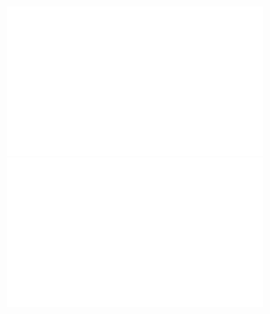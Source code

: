 [![Robin Hartmann's GitHub Statistics](https://raw.githubusercontent.com/robin-hartmann/github-stats/master/generated/overview.svg)][github-stats-repo]
[![Languages Used (By File Size)](https://raw.githubusercontent.com/robin-hartmann/github-stats/master/generated/languages.svg)][github-stats-repo]

[github-stats-repo]: https://github.com/jstrieb/github-stats
